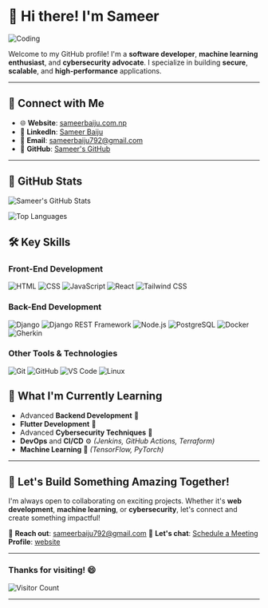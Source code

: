 

# 👋 Hi there! I'm Sameer

![Coding](https://raw.githubusercontent.com/gist/Prince-Shivaram/106aa0f37f016eda7ec65de5acb90471/raw/760aff1fe331f8a445d4573aa88fd2ec16e72b83/My-work.gif)

Welcome to my GitHub profile! I'm a **software developer**, **machine learning enthusiast**, and **cybersecurity advocate**. I specialize in building **secure**, **scalable**, and **high-performance** applications.

---

## 🔗 Connect with Me

- 🌐 **Website**: [sameerbaiju.com.np](https://sameerbaiju.com.np)
- 💼 **LinkedIn**: [Sameer Baiju](https://www.linkedin.com/in/sameer-baiju-7a3054240/)
- 📧 **Email**: [sameerbaiju792@gmail.com](mailto:sameerbaiju792@gmail.com)
- 🐙 **GitHub**: [Sameer's GitHub](https://github.com/sameer266)

---

## 🌟 GitHub Stats

![Sameer's GitHub Stats](https://github-readme-stats.vercel.app/api?username=sameer266&show_icons=true&theme=radical&hide_border=true&include_all_commits=true)  

![Top Languages](https://github-readme-stats.vercel.app/api/top-langs/?username=sameer266&layout=compact&theme=radical&hide_border=true)  

## 🛠️ Key Skills

### **Front-End Development**
![HTML](https://img.shields.io/badge/HTML-%23E34F26.svg?&style=flat-square&logo=html5&logoColor=white)
![CSS](https://img.shields.io/badge/CSS-%231572B6.svg?&style=flat-square&logo=css3&logoColor=white)
![JavaScript](https://img.shields.io/badge/JavaScript-%23F7DF1E.svg?&style=flat-square&logo=javascript&logoColor=black)
![React](https://img.shields.io/badge/React-%2361DAFB.svg?&style=flat-square&logo=react&logoColor=black)
![Tailwind CSS](https://img.shields.io/badge/TailwindCSS-%2338B2AC.svg?&style=flat-square&logo=tailwind-css&logoColor=white)

### **Back-End Development**
![Django](https://img.shields.io/badge/Django-%23092E20.svg?&style=flat-square&logo=django&logoColor=white)
![Django REST Framework](https://img.shields.io/badge/DRF-%23EF4035.svg?&style=flat-square&logo=django&logoColor=white)
![Node.js](https://img.shields.io/badge/Node.js-%23339933.svg?&style=flat-square&logo=node.js&logoColor=white)
![PostgreSQL](https://img.shields.io/badge/PostgreSQL-%23336791.svg?&style=flat-square&logo=postgresql&logoColor=white)
![Docker](https://img.shields.io/badge/Docker-%232496ED.svg?&style=flat-square&logo=docker&logoColor=white)
![Gherkin](https://img.shields.io/badge/Gherkin-%2338B2AC.svg?&style=flat-square&logo=cucumber&logoColor=white)

### **Other Tools & Technologies**
![Git](https://img.shields.io/badge/Git-%23F05032.svg?&style=flat-square&logo=git&logoColor=white)
![GitHub](https://img.shields.io/badge/GitHub-%23181717.svg?&style=flat-square&logo=github&logoColor=white)
![VS Code](https://img.shields.io/badge/VS%20Code-%23007ACC.svg?&style=flat-square&logo=visual-studio-code&logoColor=white)
![Linux](https://img.shields.io/badge/Linux-%23FCC624.svg?&style=flat-square&logo=linux&logoColor=black)

## 🌱 What I'm Currently Learning

- Advanced **Backend Development** 🔧
- **Flutter Development** 📱
- Advanced **Cybersecurity Techniques** 🔐
- **DevOps** and **CI/CD** ⚙️ *(Jenkins, GitHub Actions, Terraform)*
- **Machine Learning** 🤖 *(TensorFlow, PyTorch)*

---

## 🚀 Let's Build Something Amazing Together!

I'm always open to collaborating on exciting projects. Whether it's **web development**, **machine learning**, or **cybersecurity**, let's connect and create something impactful!

📧 **Reach out**: [sameerbaiju792@gmail.com](mailto:sameerbaiju792@gmail.com)
💬 **Let's chat**: [Schedule a Meeting](https://calendly.com/sameerbaiju)
    **Profile**: [website](https://sameerbaiju.com.np)


---

### Thanks for visiting! 😄
![Visitor Count](https://visitor-badge.laobi.icu/badge?page_id=sameer266.sameer266)

---
